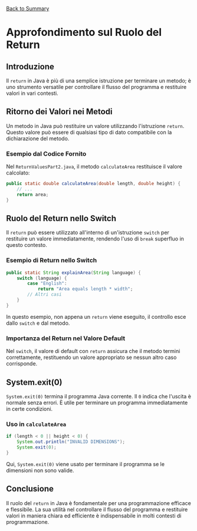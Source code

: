 [Back to Summary](../Summary.md)

# Approfondimento sul Ruolo del Return

## Introduzione
Il `return` in Java è più di una semplice istruzione per terminare un metodo; è uno strumento versatile per controllare il flusso del programma e restituire valori in vari contesti.

## Ritorno dei Valori nei Metodi
Un metodo in Java può restituire un valore utilizzando l'istruzione `return`. Questo valore può essere di qualsiasi tipo di dato compatibile con la dichiarazione del metodo.

### Esempio dal Codice Fornito
Nel `ReturnValuesPart2.java`, il metodo `calculateArea` restituisce il valore calcolato:
```java
public static double calculateArea(double length, double height) {
    // ...
    return area;
}
```

## Ruolo del Return nello Switch
Il `return` può essere utilizzato all'interno di un'istruzione `switch` per restituire un valore immediatamente, rendendo l'uso di `break` superfluo in questo contesto.

### Esempio di Return nello Switch
```java
public static String explainArea(String language) {
    switch (language) {
        case "English":
            return "Area equals length * width";
        // Altri casi
    }
}
```
In questo esempio, non appena un `return` viene eseguito, il controllo esce dallo `switch` e dal metodo.

### Importanza del Return nel Valore Default
Nel `switch`, il valore di default con `return` assicura che il metodo termini correttamente, restituendo un valore appropriato se nessun altro caso corrisponde.

## System.exit(0)
`System.exit(0)` termina il programma Java corrente. Il `0` indica che l'uscita è normale senza errori. È utile per terminare un programma immediatamente in certe condizioni.

### Uso in `calculateArea`
```java
if (length < 0 || height < 0) {
    System.out.println("INVALID DIMENSIONS");
    System.exit(0);
}
```
Qui, `System.exit(0)` viene usato per terminare il programma se le dimensioni non sono valide.

## Conclusione
Il ruolo del `return` in Java è fondamentale per una programmazione efficace e flessibile. La sua utilità nel controllare il flusso del programma e restituire valori in maniera chiara ed efficiente è indispensabile in molti contesti di programmazione.
